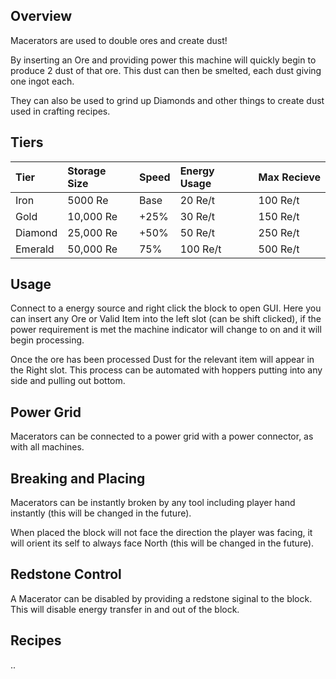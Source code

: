 ## Overview

Macerators are used to double ores and create dust!

By inserting an Ore and providing power this machine will quickly begin
to produce 2 dust of that ore. This dust can then be smelted, each dust
giving one ingot each.

They can also be used to grind up Diamonds and other things to create
dust used in crafting recipes.

## Tiers

| Tier    | Storage Size | Speed | Energy Usage | Max Recieve |
|:--------|:-------------|:------|:-------------|:------------|
| Iron    | 5000 Re      | Base  | 20 Re/t      | 100 Re/t    |
| Gold    | 10,000 Re    | +25%  | 30 Re/t      | 150 Re/t    |
| Diamond | 25,000 Re    | +50%  | 50 Re/t      | 250 Re/t    |
| Emerald | 50,000 Re    | 75%   | 100 Re/t     | 500 Re/t    |


## Usage

Connect to a energy source and right click the block to open GUI. Here
you can insert any Ore or Valid Item into the left slot (can be shift
clicked), if the power requirement is met the machine indicator will
change to on and it will begin processing.

Once the ore has been processed Dust for the relevant item will appear
in the Right slot. This process can be automated with hoppers putting
into any side and pulling out bottom.

## Power Grid

Macerators can be connected to a power grid with a power connector, as
with all machines.

## Breaking and Placing

Macerators can be instantly broken by any tool including player hand
instantly (this will be changed in the future).

When placed the block will not face the direction the player was facing,
it will orient its self to always face North (this will be changed in
the future).

## Redstone Control

A Macerator can be disabled by providing a redstone siginal to the
block. This will disable energy transfer in and out of the block.


## Recipes

..
